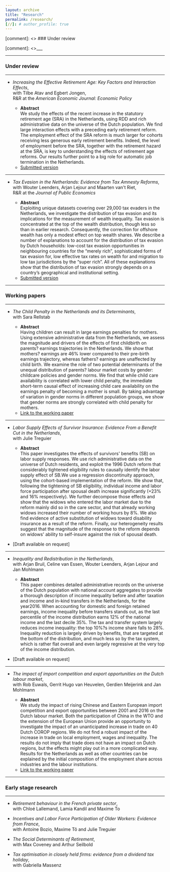 ```yaml
---
layout: archive
title: "Research"
permalink: /research/
[//]: # author_profile: true
---
```



[comment]: <> ### Under review


[comment]: <>___


___

### Under review

___

- *Increasing the Effective Retirement Age: Key Factors and Interaction Effects*,  
with Tilbe Atav and Egbert Jongen,  
R&R at the *American Economic Journal: Economic Policy*


    - **Abstract**  
    We study the effects of the recent increase in the statutory retirement age (SRA) in the Netherlands, using RDD and rich administrative data on the universe of the Dutch population. We find large interaction effects with a preceding early retirement reform. The employment effect of the SRA reform is much larger for cohorts receiving less generous early retirement benefits. Indeed, the level of employment before the SRA, together with the retirement hazard at the SRA, is key to understanding the effects of retirement age reforms. Our results further point to a big role for automatic job termination in the Netherlands.
    - [Submitted version](https://www.dropbox.com/s/sdi78668wdsjgma/Atavetal2021WP.pdf?dl=0)

___

- *Tax Evasion in the Netherlands: Evidence from Tax Amnesty Reforms*,  
with Wouter Leenders, Arjan Lejour and Maarten van't Riet,  
R&R at the *Journal of Public Economics*


    - **Abstract**  
        Exploiting unique datasets covering over 29,000 tax evaders in the Netherlands, we investigate the distribution of tax evasion and its implications for the measurement of wealth inequality. Tax evasion is concentrated at the top of the wealth distribution, though less so than in earlier research. Consequently, the correction for offshore wealth has only a modest effect on top wealth shares. We describe a number of explanations to account for the distribution of tax evasion by Dutch households: low-cost tax evasion opportunities in neighbouring countries for the “merely rich”, sophisticated forms of tax evasion for, low effective tax rates on wealth for and migration to low tax jurisdictions by the “super rich”. All of these explanations show that the distribution of tax evasion strongly depends on a country’s geographical and institutional setting.
    - [Submitted version](https://www.dropbox.com/s/msg1z03hxbpa2mj/Leendersetal2021WP.pdf?dl=0)


___

### Working papers

___

- *The Child Penalty in the Netherlands and its Determinants*,  
with Sara Rellstab 

    - **Abstract**  
        Having children can result in large earnings penalties for mothers. Using extensive administrative data from the Netherlands, we assess the magnitude and drivers of the effects of first childbirth on parents? earnings trajectories in the Netherlands. We show that mothers? earnings are 46% lower compared to their pre-birth earnings trajectory, whereas fathers? earnings are unaffected by child birth. We examine the role of two potential determinants of the unequal distribution of parents? labour market costs by gender: childcare policies and gender norms. We find that while child care availability is correlated with lower child penalty, the immediate short-term causal effect of increasing child care availability on the earnings penalty of becoming a mother is small. By taking advantage of variation in gender norms in different population groups, we show that gender norms are strongly correlated with child penalty for mothers.
    - [Link to the working paper](https://www.cpb.nl/en/the-child-penalty-in-the-netherlands-and-its-determinants)

___

- *Labor Supply Effects of Survivor Insurance:  Evidence From a Benefit Cut in the Netherlands*,  
with Julie Treguier 

    - **Abstract**  
 This paper investigates the effects of survivors' benefits (SB) on labor supply responses. We use rich administrative data on the universe of Dutch residents, and exploit the 1996 Dutch reform that considerably tightened eligibility rules to  causally identify the labor supply effect of SB.We use a regression discontinuity approach, using the cohort-based implementation of the reform. We show that, following the tightening of SB eligibility, individual income and labor force participation after spousal death increase significantly (+23% and 16% respectively).  We further decompose those effects and show that the widows who entered the labor market due to the reform mainly did so in the care sector, and that already working widows increased their number of working hours by 8%. We also find evidence of active substitution of widows toward disability insurance as a result of the reform. Finally, our heterogeneity results suggest that the magnitude of the response to the reform depends on widows' ability to self-insure against the risk of spousal death.
 - [Draft available on request]

___

- *Inequality and Redistribution in the Netherlands*,  
with  Arjan Bruil, Celine van Essen, Wouter Leenders, Arjan Lejour and Jan Mohlmann

    - **Abstract**  
This paper combines detailed administrative records on the universe of the Dutch population with national account aggregates to provide a thorough description of income inequality before and after taxation and income and in-kind transfers in the Netherlands, for the year2016.  When accounting for domestic and foreign retained earnings, income inequality before transfers stands out, as the last percentile of the income distribution earns 12% of the national income and the last decile 35%.  The tax and transfer system largely reduces income inequality:  the top 10%?s income share falls to 28%.  Inequality reduction is largely driven by benefits, that are targeted at the bottom of the distribution, and much less so by the tax system, which is rather flat overall and even largely regressive at the very top of the income distribution. 
 - [Draft available on request]
 
 
 ___

- *The impact of import competition and export opportunities on the Dutch labour market*,  
with  Rob Euwals, Gerrit Hugo van Heuvelen, Gerdien Meijerink and Jan Mohlmann

    - **Abstract**  
We study the impact of rising Chinese and Eastern European import competition and export opportunities between 2001 and 2016 on the Dutch labour market. Both the participation of China in the WTO and the extension of the European Union provide an opportunity to investigate the impact of an unanticipated increase in trade on 40 Dutch COROP regions. We do not find a robust impact of the increase in trade on local employment, wages and inequality. The results do not imply that trade does not have an impact on Dutch regions, but the effects might play out in a more complicated way. Results for the Netherlands as well as other countries can be explained by the initial composition of the employment share across industries and the labour institutions.
    - [Link to the working paper](https://www.cpb.nl/sites/default/files/omnidownload/CPB-Discussion-Paper-426-Impact-of-import-competition-and-export-opportunities-Dutch-labour-market.pdf)

___




### Early stage research

___

- *Retirement behaviour in the French private sector*,  
with Chloé Lallemand, Lamia Kandil and Maxime To

- *Incentives and Labor Force Participation of Older Workers: Evidence from France*,  
with Antoine Bozio, Maxime Tô and Julie Treguier  

- *The Social Determinants of Retirement*,  
with Max Coveney and Arthur Seilbold

- *Tax optimisation in closely held firms: evidence from a dividend tax holiday*,  
with Gabriella Massenz

